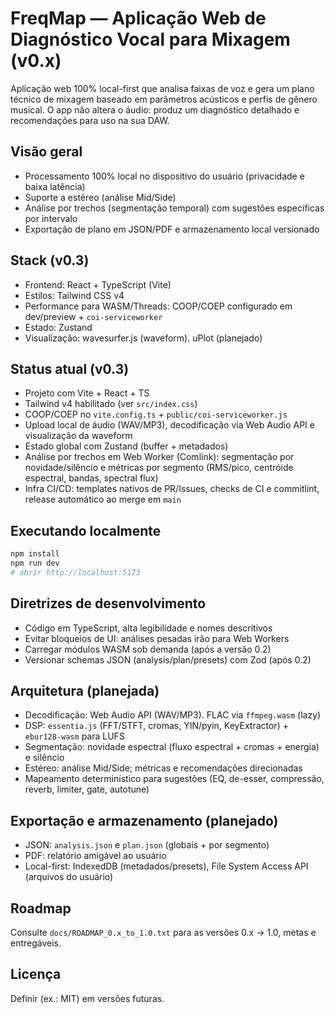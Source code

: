 # FreqMap — Aplicação Web de Diagnóstico Vocal para Mixagem (v0.x)

Aplicação web 100% local-first que analisa faixas de voz e gera um plano técnico de mixagem baseado em parâmetros acústicos e perfis de gênero musical. O app não altera o áudio: produz um diagnóstico detalhado e recomendações para uso na sua DAW.

## Visão geral

- Processamento 100% local no dispositivo do usuário (privacidade e baixa latência)
- Suporte a estéreo (análise Mid/Side)
- Análise por trechos (segmentação temporal) com sugestões específicas por intervalo
- Exportação de plano em JSON/PDF e armazenamento local versionado

## Stack (v0.3)

- Frontend: React + TypeScript (Vite)
- Estilos: Tailwind CSS v4
- Performance para WASM/Threads: COOP/COEP configurado em dev/preview + `coi-serviceworker`
- Estado: Zustand
- Visualização: wavesurfer.js (waveform). uPlot (planejado)

## Status atual (v0.3)

- Projeto com Vite + React + TS
- Tailwind v4 habilitado (ver `src/index.css`)
- COOP/COEP no `vite.config.ts` + `public/coi-serviceworker.js`
- Upload local de áudio (WAV/MP3), decodificação via Web Audio API e visualização da waveform
- Estado global com Zustand (buffer + metadados)
- Análise por trechos em Web Worker (Comlink): segmentação por novidade/silêncio e métricas por segmento (RMS/pico, centróide espectral, bandas, spectral flux)
- Infra CI/CD: templates nativos de PR/Issues, checks de CI e commitlint, release automático ao merge em `main`

## Executando localmente

```bash
npm install
npm run dev
# abrir http://localhost:5173
```

## Diretrizes de desenvolvimento

- Código em TypeScript, alta legibilidade e nomes descritivos
- Evitar bloqueios de UI: análises pesadas irão para Web Workers
- Carregar módulos WASM sob demanda (após a versão 0.2)
- Versionar schemas JSON (analysis/plan/presets) com Zod (após 0.2)

## Arquitetura (planejada)

- Decodificação: Web Audio API (WAV/MP3). FLAC via `ffmpeg.wasm` (lazy)
- DSP: `essentia.js` (FFT/STFT, cromas, YIN/pyin, KeyExtractor) + `ebur128-wasm` para LUFS
- Segmentação: novidade espectral (fluxo espectral + cromas + energia) e silêncio
- Estéreo: análise Mid/Side; métricas e recomendações direcionadas
- Mapeamento determinístico para sugestões (EQ, de-esser, compressão, reverb, limiter, gate, autotune)

## Exportação e armazenamento (planejado)

- JSON: `analysis.json` e `plan.json` (globais + por segmento)
- PDF: relatório amigável ao usuário
- Local-first: IndexedDB (metadados/presets), File System Access API (arquivos do usuário)

## Roadmap

Consulte `docs/ROADMAP_0.x_to_1.0.txt` para as versões 0.x → 1.0, metas e entregáveis.

## Licença

Definir (ex.: MIT) em versões futuras.


